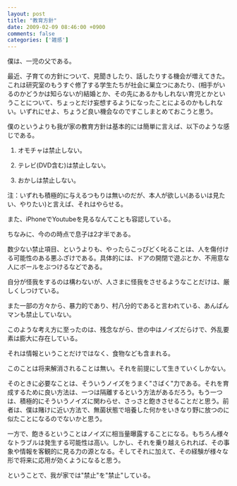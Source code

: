 ```yaml
---
layout: post
title: "教育方針"
date: 2009-02-09 08:46:00 +0900
comments: false
categories: ['雑感']
---
```



僕は、一児の父である。

最近、子育ての方針について、見聞きしたり、話したりする機会が増えてきた。これは研究室のもうすぐ修了する学生たちが社会に巣立つにあたり、(相手がいるのかどうかは知らないが)結婚とか、その先にあるかもしれない育児とかということについて、ちょっとだけ妄想するようになったことによるのかもしれない。いずれにせよ、ちょうど良い機会なのですこしまとめておこうと思う。

僕のというよりも我が家の教育方針は基本的には簡単に言えば、以下のような感じである。

1. オモチャは禁止しない。

2. テレビ(DVD含む)は禁止しない。

3. おかしは禁止しない。

注：いずれも積極的に与えるつもりは無いのだが、本人が欲しい(あるいは見たい、やりたい)と言えば、それはやらせる。

また、iPhoneでYoutubeを見るなんてことも容認している。

ちなみに、今のの時点で息子は2才半である。

数少ない禁止項目、というよりも、やったらこっぴどく叱ることは、人を傷付ける可能性のある悪ふざけである。具体的には、ドアの開閉で遊ぶとか、不用意な人にボールをぶつけるなどである。

自分が怪我をするのは構わないが、人さまに怪我をさせるようなことだけは、厳しくしつけている。

また一部の方々から、暴力的であり、村八分的であると言われている、あんぱんマンも禁止していない。

このような考え方に至ったのは、残念ながら、世の中はノイズだらけで、外乱要素は膨大に存在している。

それは情報ということだけではなく、食物なども含まれる。

このことは将来解消されることは無い。それを前提にして生きていくしかない。

そのときに必要なことは、そういうノイズをうまく"さばく"力である。それを育成するために良い方法は、一つは隔離するという方法があるだろう。もう一つは、積極的にそういうノイズに関わらせ、さっさと飽きさせることだと思う。前者は、僕は賭けに近い方法で、無菌状態で培養した何かをいきなり野に放つのに似たことになるのでないかと思う。

一方で、飽きるということはノイズに相当量曝露することになる。もちろん様々なトラブルは発生する可能性は高い。しかし、それを乗り越えられれば、その事象や情報を客観的に見る力の源となる。そしてそれに加えて、その経験が様々な形で将来に応用が効くようになると思う。

ということで、我が家では"禁止"を"禁止"している。

